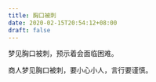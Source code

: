 ```yaml
---
title: 胸口被刺
date: 2020-02-15T20:54:12+08:00
draft: false
---
```


梦见胸口被刺，预示着会面临困难。

商人梦见胸口被刺，要小心小人，言行要谨慎。

